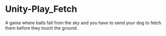 # Unity-Play_Fetch
A game where balls fall from the sky and you have to send your dog to fetch them before they touch the ground.
